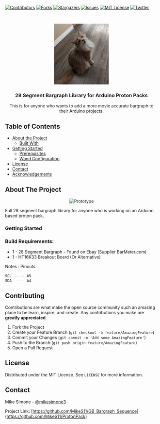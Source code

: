 [![Contributors][contributors-shield]][contributors-url]
[![Forks][forks-shield]][forks-url]
[![Stargazers][stars-shield]][stars-url]
[![Issues][issues-shield]][issues-url]
[![MIT License][license-shield]][license-url]
[![Twitter][Twitter-shield]][Twitter-url]



<!-- PROJECT LOGO -->
<br />
<p align="center">
  <a href="https://github.com/MikeS11/ProtonPack">
    <img src="Images/MikeS11_Logo.jpg?raw=true" alt="Logo" width="180" height="200">
  </a>

  <h3 align="center">28 Segment Bargraph Library for Arduino Proton Packs</h3>

  <p align="center">
  This is for anyone who wants to add a more movie accurate bargraph to their Arduino projects.  

<!-- TABLE OF CONTENTS -->
## Table of Contents

* [About the Project](#about-the-project)
  * [Built With](#Build-Requirements)
* [Getting Started](#getting-started)
  * [Prerequisites](#prerequisites)
  * [Wand Configuration](#wand-configuration)  
* [License](#license)
* [Contact](#contact)
* [Acknowledgements](#acknowledgements)

<!-- ABOUT THE PROJECT -->
## About The Project

<p align="center">
<img src="Images/ArduinoPrototype.jpg?raw=true" alt="Prototype" width="640" height="480"></p>
Full 28 segment bargraph library for anyone who is working on an Arduino based proton pack.

### Getting Started

### Build Requirements:

* []() 1 - 28 Segment Bargraph - Found on Ebay (Supplier BarMeter.com) 
* []() 1 - HT16K33 Breakout Board (Or Alternative)

Notes : Pinouts

    SCL ----- A5
    SDA ----- A4
    
## Contributing

Contributions are what make the open source community such an amazing place to be learn, inspire, and create. Any contributions you make are **greatly appreciated**.

1. Fork the Project
2. Create your Feature Branch (`git checkout -b feature/AmazingFeature`)
3. Commit your Changes (`git commit -m 'Add some AmazingFeature'`)
4. Push to the Branch (`git push origin feature/AmazingFeature`)
5. Open a Pull Request


<!-- LICENSE -->
## License

Distributed under the MIT License. See `LICENSE` for more information.



<!-- CONTACT -->
## Contact

Mike Simone - [@mikesimone3](https://twitter.com/mikesimone3) 

Project Link: [https://github.com/MikeS11/GB_Bargraph_Sequence](https://github.com/MikeS11/ProtonPack)

<!-- MARKDOWN LINKS & IMAGES -->
<!-- https://www.markdownguide.org/basic-syntax/#reference-style-links -->
[contributors-shield]: https://img.shields.io/github/contributors/MikeS11/GB_Bargraph_Sequence.svg?style=flat-square
[contributors-url]: https://github.com/MikeS11/GB_Bargraph_Sequence/graphs/contributors
[forks-shield]: https://img.shields.io/github/forks/MikeS11/GB_Bargraph_Sequence.svg?style=flat-square
[forks-url]: https://github.com/MikeS11/GB_Bargraph_Sequence/network/members
[stars-shield]: https://img.shields.io/github/stars/MikeS11/GB_Bargraph_Sequence.svg?style=flat-square
[stars-url]: https://github.com/MikeS11/GB_Bargraph_Sequence/stargazers
[issues-shield]: https://img.shields.io/github/issues/MikeS11/GB_Bargraph_Sequence.svg?style=flat-square
[issues-url]: https://github.com/MikeS11/GB_Bargraph_Sequence/issues
[license-shield]: https://img.shields.io/github/license/MikeS11/GB_Bargraph_Sequence.svg?style=flat-square
[license-url]: https://github.com/MikeS11/GB_Bargraph_Sequence/blob/master/LICENSE.txt
[twitter-shield]: https://img.shields.io/badge/-Twitter-black.svg?style=flat-square&logo=Twitter&colorB=555
[twitter-url]: https://Twitter.com/mikesimone3
[product-screenshot]: images/screenshot.png

